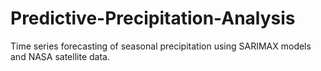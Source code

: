 # Predictive-Precipitation-Analysis
Time series forecasting of seasonal precipitation using SARIMAX models and NASA satellite data.

